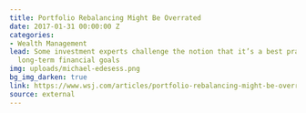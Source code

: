 ```yaml
---
title: Portfolio Rebalancing Might Be Overrated
date: 2017-01-31 00:00:00 Z
categories:
- Wealth Management
lead: Some investment experts challenge the notion that it’s a best practice for reaching
  long-term financial goals
img: uploads/michael-edesess.png
bg_img_darken: true
link: https://www.wsj.com/articles/portfolio-rebalancing-might-be-overrated-1483931101
source: external
---
```


